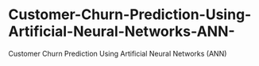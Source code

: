 # Customer-Churn-Prediction-Using-Artificial-Neural-Networks-ANN-
Customer Churn Prediction Using Artificial Neural Networks (ANN)
